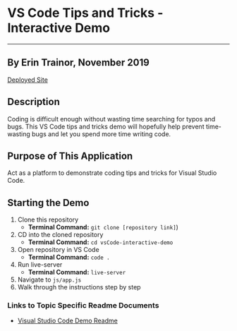 # VS Code Tips and Tricks - Interactive Demo
---
## By Erin Trainor, November 2019
[Deployed Site](https://teaching-demos.github.io/vsCode-interactive-demo/)

## Description
Coding is difficult enough without wasting time searching for typos and bugs. This VS Code tips and tricks demo will hopefully help prevent time-wasting bugs and let you spend more time writing code.

## Purpose of This Application
Act as a platform to demonstrate coding tips and tricks for Visual Studio Code.

## Starting the Demo
1. Clone this repository 
    - **Terminal Command:** `git clone [repository link]`)
2. CD into the cloned repository
    - **Terminal Command:** `cd vsCode-interactive-demo`
3. Open repository in VS Code
    - **Terminal Command:** `code .`
4. Run live-server
    - **Terminal Command:** `live-server`
5. Navigate to `js/app.js`
6. Walk through the instructions step by step

### Links to Topic Specific Readme Documents
- [Visual Studio Code Demo Readme](./docs/VS_CODE.md)
